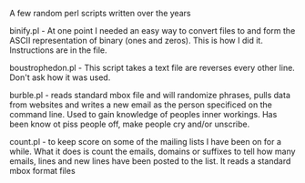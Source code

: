 A few random perl scripts written over the years


binify.pl -  At one point I needed an easy way to convert files to and form the ASCII representation of binary (ones and zeros). This is how I did it. Instructions are in the file.

boustrophedon.pl - This script takes a text file are reverses every other line. Don't ask how it was used.

burble.pl - reads standard mbox file and will randomize phrases, pulls data from websites and writes a new email as the person specificed on the command line. Used to gain knowledge of peoples inner workings. Has been know ot piss people off, make people cry and/or unscribe.

count.pl - to keep score on some of the mailing lists I have been on for a while. What it does is count the emails, domains or suffixes to tell how many emails, lines and new lines have been posted to the list. It reads a standard mbox format files
